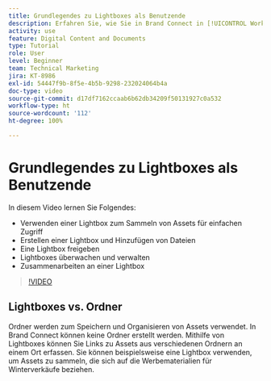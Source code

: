 ```yaml
---
title: Grundlegendes zu Lightboxes als Benutzende
description: Erfahren Sie, wie Sie in Brand Connect in [!UICONTROL Workfront DAM] eine Lightbox erstellen, verwenden, verwalten, freigeben und mit ihnen zusammenarbeiten können.
activity: use
feature: Digital Content and Documents
type: Tutorial
role: User
level: Beginner
team: Technical Marketing
jira: KT-8986
exl-id: 54447f9b-8f5e-4b5b-9298-232024064b4a
doc-type: video
source-git-commit: d17df7162ccaab6b62db34209f50131927c0a532
workflow-type: ht
source-wordcount: '112'
ht-degree: 100%

---
```


# Grundlegendes zu Lightboxes als Benutzende

In diesem Video lernen Sie Folgendes:

* Verwenden einer Lightbox zum Sammeln von Assets für einfachen Zugriff
* Erstellen einer Lightbox und Hinzufügen von Dateien
* Eine Lightbox freigeben
* Lightboxes überwachen und verwalten
* Zusammenarbeiten an einer Lightbox

>[!VIDEO](https://video.tv.adobe.com/v/335248/?quality=12&learn=on&enablevpops)

## Lightboxes vs. Ordner

Ordner werden zum Speichern und Organisieren von Assets verwendet. In Brand Connect können keine Ordner erstellt werden. Mithilfe von Lightboxes können Sie Links zu Assets aus verschiedenen Ordnern an einem Ort erfassen. Sie können beispielsweise eine Lightbox verwenden, um Assets zu sammeln, die sich auf die Werbematerialien für Winterverkäufe beziehen.
